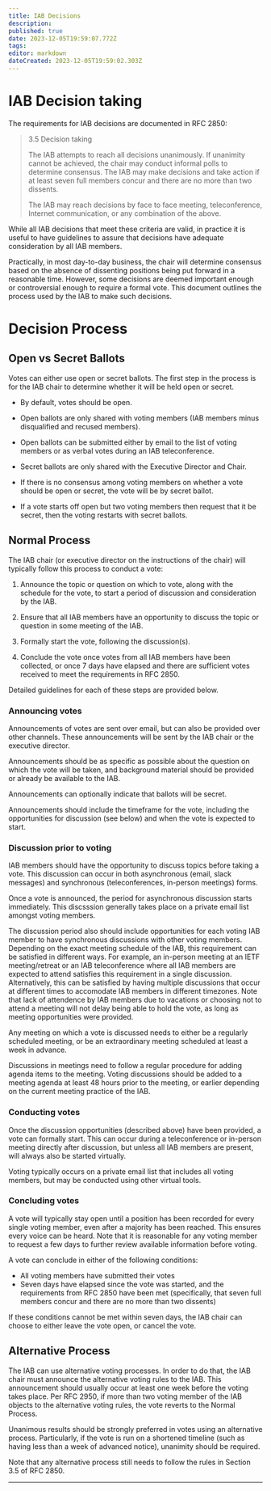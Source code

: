 ```yaml
---
title: IAB Decisions
description: 
published: true
date: 2023-12-05T19:59:07.772Z
tags: 
editor: markdown
dateCreated: 2023-12-05T19:59:02.303Z
---
```


# IAB Decision taking

The requirements for IAB decisions are documented in RFC 2850:

> 3.5 Decision taking
> 
>   The IAB attempts to reach all decisions unanimously.  If unanimity
>   cannot be achieved, the chair may conduct informal polls to determine
>   consensus.  The IAB may make decisions and take action if at least
>   seven full members concur and there are no more than two dissents.
> 
>   The IAB may reach decisions by face to face meeting, teleconference,
>   Internet communication, or any combination of the above.

While all IAB decisions that meet these criteria are valid, in practice it is 
useful to have guidelines to assure that decisions have adequate consideration 
by all IAB members.

Practically, in most day-to-day business, the chair will determine consensus
based on the absence of dissenting positions being put forward in a reasonable
time. However, some decisions are deemed important enough or controversial
enough to require a formal vote. This document outlines the process used by the
IAB to make such decisions.

# Decision Process

## Open vs Secret Ballots

Votes can either use open or secret ballots. The first step in the process is
for the IAB chair to determine whether it will be held open or secret.

- By default, votes should be open.

- Open ballots are only shared with voting members (IAB members minus
  disqualified and recused members).

- Open ballots can be submitted either by email to the list of voting members
  or as verbal votes during an IAB teleconference.

- Secret ballots are only shared with the Executive Director and Chair.

- If there is no consensus among voting members on whether a vote should be
  open or secret, the vote will be by secret ballot.

- If a vote starts off open but two voting members then request that it be
  secret, then the voting restarts with secret ballots.

## Normal Process

The IAB chair (or executive director on the instructions of the chair) will 
typically follow this process to conduct a vote:

1. Announce the topic or question on which to vote, along with the
   schedule for the vote, to start a period of discussion and consideration
   by the IAB.

2. Ensure that all IAB members have an opportunity to discuss the topic or
   question in some meeting of the IAB.

3. Formally start the vote, following the discussion(s).

4. Conclude the vote once votes from all IAB members have been collected,
   or once 7 days have elapsed and there are sufficient votes received
   to meet the requirements in RFC 2850.

Detailed guidelines for each of these steps are provided below.

### Announcing votes

Announcements of votes are sent over email, but can also be provided over
other channels. These announcements will be sent by the IAB chair or the executive director.

Announcements should be as specific as possible about the question on which
the vote will be taken, and background material should be provided or already be
available to the IAB.

Announcements can optionally indicate that ballots will be secret.

Announcements should include the timeframe for the vote, including the
opportunities for discussion (see below) and when the vote is expected to start.

### Discussion prior to voting

IAB members should have the opportunity to discuss topics before taking a vote.
This discussion can occur in both asynchronous (email, slack messages) and synchronous
(teleconferences, in-person meetings) forms.

Once a vote is announced, the period for asynchronous discussion starts immediately.
This discsssion generally takes place on a private email list amongst voting
members.

The discussion period also should include opportunities for each voting IAB member
to have synchronous discussions with other voting members. Depending on the exact
meeting schedule of the IAB, this requirement can be satisfied in different ways.
For example, an in-person meeting at an IETF meeting/retreat or an IAB teleconference where
all IAB members are expected to attend satisfies this requirement in a single
discussion. Alternatively, this can be satisfied by having multiple discussions that
occur at different times to accomodate IAB members in different timezones.
Note that lack of attendence by IAB members due to vacations or choosing not to
attend a meeting will not delay being able to hold the vote, as long as meeting
opportunities were provided.

Any meeting on which a vote is discussed needs to either be a regularly scheduled
meeting, or be an extraordinary meeting scheduled at least a week in advance.

Discussions in meetings need to follow a regular procedure for adding agenda items
to the meeting. Voting discussions should be added to a meeting agenda at least
48 hours prior to the meeting, or earlier depending on the current meeting practice
of the IAB.

### Conducting votes

Once the discussion opportunities (described above) have been provided, a vote
can formally start. This can occur during a teleconference or in-person meeting
directly after discussion, but unless all IAB members are present, will always
also be started virtually.

Voting typically occurs on a private email list that includes all voting members,
but may be conducted using other virtual tools.

### Concluding votes

A vote will typically stay open until a position has been recorded for every
single voting member, even after a majority has been reached. This ensures
every voice can be heard. Note that it is reasonable for any voting member to
request a few days to further review available information before voting.

A vote can conclude in either of the following conditions:

- All voting members have submitted their votes
- Seven days have elapsed since the vote was started, and the requirements
  from RFC 2850 have been met (specifically, that seven full members concur
  and there are no more than two dissents)

If these conditions cannot be met within seven days, the IAB chair can
choose to either leave the vote open, or cancel the vote.

## Alternative Process

The IAB can use alternative voting processes. In order to do that, the IAB
chair must announce the alternative voting rules to the IAB. This
announcement should usually occur at least one week before the voting takes
place. Per RFC 2950, if more than two voting member of the IAB objects to the alternative voting rules,
the vote reverts to the Normal Process.

Unanimous results should be strongly preferred in votes using an alternative
process. Particularly, if the vote is run on a shortened timeline (such as
having less than a week of advanced notice), unanimity should be required.

Note that any alternative process still needs to follow the rules in Section
3.5 of RFC 2850.

---
